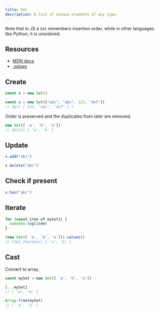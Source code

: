```yaml
---
title: Set
description: A list of unique elements of any type.
---
```


Note that in JS a `Set` remembers insertion order, while in other languages like Python, it is unordered.


## Resources 

- [MDN docs](https://developer.mozilla.org/en-US/docs/Web/JavaScript/Reference/Global_Objects/Set)
- [.values](https://developer.mozilla.org/en-US/docs/Web/JavaScript/Reference/Global_Objects/Set/values)


## Create

```javascript
const x = new Set()
```

```javascript
const x = new Set(["abc", "abc", 123, "def"])
// Set( [ 123, "abc", "def" ] )
```

Order is preserved and the duplicates from later are removed.

```javascript
new Set([ 'a', 'b', 'a'])
// Set(2) { 'a', 'b' }
```


## Update 

```javascript
x.add("abc")

x.delete("abc")
```


## Check if present

```javascript
x.has("abc")
```


## Iterate

```javascript 
for (const item of mySet1) {
  console.log(item)
}
```

```javascript 
(new Set([ 'a', 'b', 'a'])).values()
// [Set Iterator] { 'a', 'b' }
```


## Cast

Convert to array.

```javascript
const mySet = new Set([ 'a', 'b', 'a'])

[...mySet]
// [ 'a', 'b' ]

Array.from(mySet)
// [ 'a', 'b' ]
```
